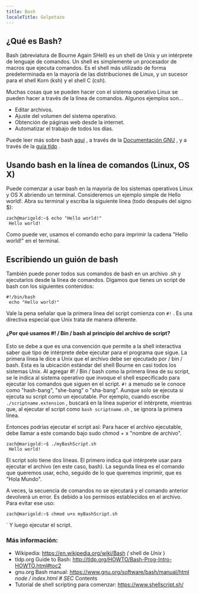 ```yaml
---
title: Bash
localeTitle: Golpetazo
---
```

## ¿Qué es Bash?

Bash (abreviatura de Bourne Again SHell) es un shell de Unix y un intérprete de lenguaje de comandos. Un shell es simplemente un procesador de macros que ejecuta comandos. Es el shell más utilizado de forma predeterminada en la mayoría de las distribuciones de Linux, y un sucesor para el shell Korn (ksh) y el shell C (csh).

Muchas cosas que se pueden hacer con el sistema operativo Linux se pueden hacer a través de la línea de comandos. Algunos ejemplos son…

*   Editar archivos.
*   Ajuste del volumen del sistema operativo.
*   Obtención de páginas web desde la internet.
*   Automatizar el trabajo de todos los días.

Puede leer más sobre bash [aquí](https://www.gnu.org/software/bash/) , a través de la [Documentación GNU](https://www.gnu.org/software/bash/manual/html_node/index.html#SEC_Contents) , y a través de la [guía tldp](http://tldp.org/HOWTO/Bash-Prog-Intro-HOWTO.html#toc10) .

## Usando bash en la línea de comandos (Linux, OS X)

Puede comenzar a usar bash en la mayoría de los sistemas operativos Linux y OS X abriendo un terminal. Consideremos un ejemplo simple de Hello world!. Abra su terminal y escriba la siguiente línea (todo después del signo $):
```
zach@marigold:~$ echo "Hello world!" 
 Hello world! 
```

Como puede ver, usamos el comando echo para imprimir la cadena "Hello world!" en el terminal.

## Escribiendo un guión de bash

También puede poner todos sus comandos de bash en un archivo .sh y ejecutarlos desde la línea de comandos. Digamos que tienes un script de bash con los siguientes contenidos:
```
#!/bin/bash 
 echo "Hello world!" 
```

Vale la pena señalar que la primera línea del script comienza con `#!` . Es una directiva especial que Unix trata de manera diferente.

#### ¿Por qué usamos #! / Bin / bash al principio del archivo de script?

Esto se debe a que es una convención que permite a la shell interactiva saber qué tipo de intérprete debe ejecutar para el programa que sigue. La primera línea le dice a Unix que el archivo debe ser ejecutado por / bin / bash. Esta es la ubicación estándar del shell Bourne en casi todos los sistemas Unix. Al agregar #! / Bin / bash como la primera línea de su script, se le indica al sistema operativo que invoque el shell especificado para ejecutar los comandos que siguen en el script. `#!` a menudo se le conoce como "hash-bang", "she-bang" o "sha-bang". Aunque solo se ejecuta si ejecuta su script como un ejecutable. Por ejemplo, cuando escribe `./scriptname.extension` , buscará en la línea superior el intérprete, mientras que, al ejecutar el script como `bash scriptname.sh` , se ignora la primera línea.

Entonces podrías ejecutar el script así: Para hacer el archivo ejecutable, debe llamar a este comando bajo sudo chmod + x "nombre de archivo".
```
zach@marigold:~$ ./myBashScript.sh 
 Hello world! 
```

El script solo tiene dos líneas. El primero indica qué intérprete usar para ejecutar el archivo (en este caso, bash). La segunda línea es el comando que queremos usar, echo, seguido de lo que queremos imprimir, que es "Hola Mundo".

A veces, la secuencia de comandos no se ejecutará y el comando anterior devolverá un error. Es debido a los permisos establecidos en el archivo. Para evitar ese uso:
```
zach@marigold:~$ chmod u+x myBashScript.sh 
```

\` Y luego ejecutar el script.

### Más información:

*   Wikipedia: https://en.wikipedia.org/wiki/Bash _(_ shell de _Unix_ )
*   tldp.org Guide to Bash: http://tldp.org/HOWTO/Bash-Prog-Intro-HOWTO.html#toc2
*   gnu.org Bash manual: https://www.gnu.org/software/bash/manual/html _node / index.html # SEC_ Contents
*   Tutorial de shell scripting para comenzar: https://www.shellscript.sh/
